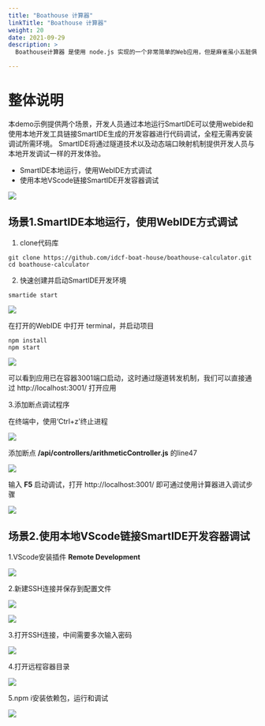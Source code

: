 ```yaml
---
title: "Boathouse 计算器"
linkTitle: "Boathouse 计算器"
weight: 20
date: 2021-09-29
description: >
  Boathouse计算器 是使用 node.js 实现的一个非常简单的Web应用，但是麻雀虽小五脏俱全，Boathouse计算器中使用了Rest API实现了基本的加减乘除计算，并通过api调用与前端交互，在非常小的代码量情况下展示了一个典型的现代应用的基本架构。

---
```


# 整体说明

本demo示例提供两个场景，开发人员通过本地运行SmartIDE可以使用webide和使用本地开发工具链接SmartIDE生成的开发容器进行代码调试，全程无需再安装调试所需环境。
SmartIDE将通过隧道技术以及动态端口映射机制提供开发人员与本地开发调试一样的开发体验。

- SmartIDE本地运行，使用WebIDE方式调试
- 使用本地VScode链接SmartIDE开发容器调试

![](process-all.png)

##  场景1.SmartIDE本地运行，使用WebIDE方式调试

1. clone代码库

```shell
git clone https://github.com/idcf-boat-house/boathouse-calculator.git
cd boathouse-calculator
```

2. 快速创建并启动SmartIDE开发环境

```shell
smartide start 
```

![](SmartIDE-start.png)

在打开的WebIDE 中打开 terminal，并启动项目

```shell
npm install 
npm start 
```

![](start-calculator.png)

可以看到应用已在容器3001端口启动，这时通过隧道转发机制，我们可以直接通过 http://localhost:3001/ 打开应用

3.添加断点调试程序

在终端中，使用‘Ctrl+z’终止进程

![](ctrl-z.png)

添加断点 **/api/controllers/arithmeticController.js**  的line47

![](line47.png)

输入 **F5** 启动调试，打开 http://localhost:3001/ 即可通过使用计算器进入调试步骤

![](debug-step.png)

##  场景2.使用本地VScode链接SmartIDE开发容器调试

1.VScode安装插件 **Remote Development**

![](remote-deployment.png)

2.新建SSH连接并保存到配置文件

![](ssh-remote.png)

![](save-ssh.png)

3.打开SSH连接，中间需要多次输入密码

![](login-password.png)

4.打开远程容器目录

![](opendir.png)

5.npm i安装依赖包，运行和调试

![](debugcode.png)
